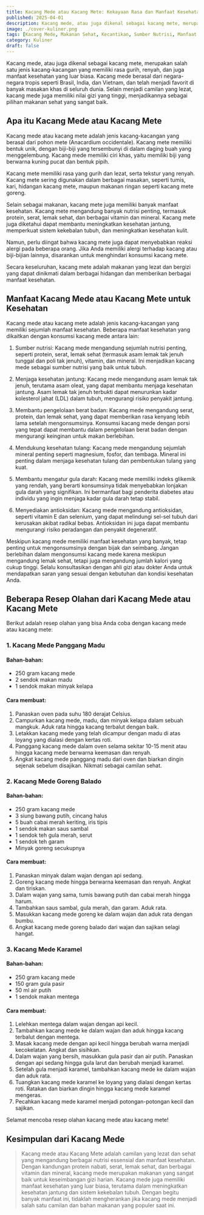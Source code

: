 ```yaml
---
title: Kacang Mede atau Kacang Mete: Kekayaan Rasa dan Manfaat Kesehatan
published: 2025-04-01
description: Kacang mede, atau juga dikenal sebagai kacang mete, merupakan salah satu jenis kacang-kacangan yang memiliki rasa gurih, renyah, dan juga manfaat kesehatan yang luar biasa.
image: ./cover-kuliner.png
tags: [Kacang Mede, Makanan Sehat, Kecantikan, Sumber Nutrisi, Manfaat Kesehatan, resep, Olahan kacang mede, Kacang Mete]
category: Kuliner
draft: false
---
```


Kacang mede, atau juga dikenal sebagai kacang mete, merupakan salah satu jenis kacang-kacangan yang memiliki rasa gurih, renyah, dan juga manfaat kesehatan yang luar biasa. Kacang mede berasal dari negara-negara tropis seperti Brasil, India, dan Vietnam, dan telah menjadi favorit di banyak masakan khas di seluruh dunia. Selain menjadi camilan yang lezat, kacang mede juga memiliki nilai gizi yang tinggi, menjadikannya sebagai pilihan makanan sehat yang sangat baik.

## Apa itu Kacang Mede atau Kacang Mete

Kacang mede atau kacang mete adalah jenis kacang-kacangan yang berasal dari pohon mete (Anacardium occidentale). Kacang mete memiliki bentuk unik, dengan biji-biji yang tersembunyi di dalam daging buah yang menggelembung. Kacang mede memiliki ciri khas, yaitu memiliki biji yang berwarna kuning pucat dan bentuk pipih.

Kacang mete memiliki rasa yang gurih dan lezat, serta tekstur yang renyah. Kacang mete sering digunakan dalam berbagai masakan, seperti tumis, kari, hidangan kacang mete, maupun makanan ringan seperti kacang mete goreng.

Selain sebagai makanan, kacang mete juga memiliki banyak manfaat kesehatan. Kacang mete mengandung banyak nutrisi penting, termasuk protein, serat, lemak sehat, dan berbagai vitamin dan mineral. Kacang mete juga diketahui dapat membantu meningkatkan kesehatan jantung, memperkuat sistem kekebalan tubuh, dan meningkatkan kesehatan kulit.

Namun, perlu diingat bahwa kacang mete juga dapat menyebabkan reaksi alergi pada beberapa orang. Jika Anda memiliki alergi terhadap kacang atau biji-bijian lainnya, disarankan untuk menghindari konsumsi kacang mete.

Secara keseluruhan, kacang mete adalah makanan yang lezat dan bergizi yang dapat dinikmati dalam berbagai hidangan dan memberikan berbagai manfaat kesehatan.

## Manfaat Kacang Mede atau Kacang Mete untuk Kesehatan

Kacang mede atau kacang mete adalah jenis kacang-kacangan yang memiliki sejumlah manfaat kesehatan. Beberapa manfaat kesehatan yang dikaitkan dengan konsumsi kacang mede antara lain:

1. Sumber nutrisi: Kacang mede mengandung sejumlah nutrisi penting, seperti protein, serat, lemak sehat (termasuk asam lemak tak jenuh tunggal dan poli tak jenuh), vitamin, dan mineral. Ini menjadikan kacang mede sebagai sumber nutrisi yang baik untuk tubuh.

2. Menjaga kesehatan jantung: Kacang mede mengandung asam lemak tak jenuh, terutama asam oleat, yang dapat membantu menjaga kesehatan jantung. Asam lemak tak jenuh terbukti dapat menurunkan kadar kolesterol jahat (LDL) dalam tubuh, mengurangi risiko penyakit jantung.

3. Membantu pengelolaan berat badan: Kacang mede mengandung serat, protein, dan lemak sehat, yang dapat memberikan rasa kenyang lebih lama setelah mengonsumsinya. Konsumsi kacang mede dengan porsi yang tepat dapat membantu dalam pengelolaan berat badan dengan mengurangi keinginan untuk makan berlebihan.

4. Mendukung kesehatan tulang: Kacang mede mengandung sejumlah mineral penting seperti magnesium, fosfor, dan tembaga. Mineral ini penting dalam menjaga kesehatan tulang dan pembentukan tulang yang kuat.

5. Membantu mengatur gula darah: Kacang mede memiliki indeks glikemik yang rendah, yang berarti konsumsinya tidak menyebabkan lonjakan gula darah yang signifikan. Ini bermanfaat bagi penderita diabetes atau individu yang ingin menjaga kadar gula darah tetap stabil.

6. Menyediakan antioksidan: Kacang mede mengandung antioksidan, seperti vitamin E dan selenium, yang dapat melindungi sel-sel tubuh dari kerusakan akibat radikal bebas. Antioksidan ini juga dapat membantu mengurangi risiko peradangan dan penyakit degeneratif.

Meskipun kacang mede memiliki manfaat kesehatan yang banyak, tetap penting untuk mengonsumsinya dengan bijak dan seimbang. Jangan berlebihan dalam mengonsumsi kacang mede karena meskipun mengandung lemak sehat, tetapi juga mengandung jumlah kalori yang cukup tinggi. Selalu konsultasikan dengan ahli gizi atau dokter Anda untuk mendapatkan saran yang sesuai dengan kebutuhan dan kondisi kesehatan Anda.

## Beberapa Resep Olahan dari Kacang Mede atau  Kacang Mete

Berikut adalah resep olahan yang bisa Anda coba dengan kacang mede atau kacang mete:

### 1. Kacang Mede Panggang Madu
#### Bahan-bahan:
- 250 gram kacang mede
- 2 sendok makan madu
- 1 sendok makan minyak kelapa

#### Cara membuat:
1. Panaskan oven pada suhu 180 derajat Celsius.
2. Campurkan kacang mede, madu, dan minyak kelapa dalam sebuah mangkuk. Aduk rata hingga kacang terbalut dengan baik.
3. Letakkan kacang mede yang telah dicampur dengan madu di atas loyang yang dialasi dengan kertas roti.
4. Panggang kacang mede dalam oven selama sekitar 10-15 menit atau hingga kacang mede berwarna keemasan dan renyah.
5. Angkat kacang mede panggang madu dari oven dan biarkan dingin sejenak sebelum disajikan. Nikmati sebagai camilan sehat.

### 2. Kacang Mede Goreng Balado
#### Bahan-bahan:
- 250 gram kacang mede
- 3 siung bawang putih, cincang halus
- 5 buah cabai merah keriting, iris tipis
- 1 sendok makan saus sambal
- 1 sendok teh gula merah, serut
- 1 sendok teh garam
- Minyak goreng secukupnya

#### Cara membuat:
1. Panaskan minyak dalam wajan dengan api sedang.
2. Goreng kacang mede hingga berwarna keemasan dan renyah. Angkat dan tiriskan.
3. Dalam wajan yang sama, tumis bawang putih dan cabai merah hingga harum.
4. Tambahkan saus sambal, gula merah, dan garam. Aduk rata.
5. Masukkan kacang mede goreng ke dalam wajan dan aduk rata dengan bumbu.
6. Angkat kacang mede goreng balado dari wajan dan sajikan selagi hangat.

### 3. Kacang Mede Karamel
#### Bahan-bahan:
- 250 gram kacang mede
- 150 gram gula pasir
- 50 ml air putih
- 1 sendok makan mentega

#### Cara membuat:
1. Lelehkan mentega dalam wajan dengan api kecil.
2. Tambahkan kacang mede ke dalam wajan dan aduk hingga kacang terbalut dengan mentega.
3. Masak kacang mede dengan api kecil hingga berubah warna menjadi kecokelatan. Angkat dan sisihkan.
4. Dalam wajan yang bersih, masukkan gula pasir dan air putih. Panaskan dengan api sedang hingga gula larut dan berubah menjadi karamel.
5. Setelah gula menjadi karamel, tambahkan kacang mede ke dalam wajan dan aduk rata.
6. Tuangkan kacang mede karamel ke loyang yang dialasi dengan kertas roti. Ratakan dan biarkan dingin hingga kacang mede karamel mengeras.
7. Pecahkan kacang mede karamel menjadi potongan-potongan kecil dan sajikan.

Selamat mencoba resep olahan kacang mede atau kacang mete!

## Kesimpulan dari Kacang Mede

> Kacang mede atau Kacang Mete adalah camilan yang lezat dan sehat yang mengandung berbagai nutrisi essensial dan manfaat kesehatan. Dengan kandungan protein nabati, serat, lemak sehat, dan berbagai vitamin dan mineral, kacang mede merupakan makanan yang sangat baik untuk keseimbangan gizi harian. Kacang mede juga memiliki manfaat kesehatan yang luar biasa, terutama dalam meningkatkan kesehatan jantung dan sistem kekebalan tubuh. Dengan begitu banyak manfaat ini, tidaklah mengherankan jika kacang mede menjadi salah satu camilan dan bahan makanan yang populer saat ini.
